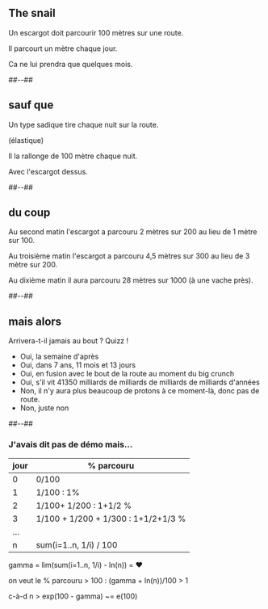 ## The snail

Un escargot doit parcourir 100 mètres sur une route.

Il parcourt un mètre chaque jour.

Ca ne lui prendra que quelques mois.

##--##

## sauf que

Un type sadique tire chaque nuit sur la route.

(élastique)

Il la rallonge de 100 mètre chaque nuit.

Avec l'escargot dessus.

##--##

## du coup

Au second matin l'escargot a parcouru 2 mètres sur 200 au lieu de 1 mètre sur 100.

Au troisième matin l'escargot a parcouru 4,5 mètres sur 300 au lieu de 3 mètre sur 200.

Au dixième matin il aura parcouru 28 mètres sur 1000 (à une vache près).

##--##

## mais alors

Arrivera-t-il jamais au bout ? Quizz !

<div class="fragment">
<ul>
<li class="fragment"> Oui, la semaine d'après</li>
<li class="fragment"> Oui, dans 7 ans, 11 mois et 13 jours</li>
<li class="fragment"> Oui, en fusion avec le bout de la route au moment du big crunch</li>
<li class="fragment"> Oui, s'il vit 41350 milliards de milliards de milliards de milliards d'années</li>
<li class="fragment"> Non, il n'y aura plus beaucoup de protons à ce moment-là, donc pas de route.</li>
<li class="fragment"> Non, juste non</li>
</div>

##--##

### J'avais dit pas de démo mais…

| jour | % parcouru                          |
| ---- | ----------------------------------- |
| 0    | 0/100                               |
| 1    | 1/100 : 1%                          |
| 2    | 1/100+ 1/200 : 1+1/2 %              |
| 3    | 1/100 + 1/200 + 1/300 : 1+1/2+1/3 % |
| …    |                                     |
| n    | sum(i=1..n, 1/i) / 100              |

<!-- .element style="font-size: 70%"-->

gamma = lim(sum(i=1..n, 1/i) - ln(n)) = ❤️

<!-- .element style="font-size: 70%"-->

on veut le % parcouru > 100 : (gamma + ln(n))/100 > 1

<!-- .element style="font-size: 70%"-->

c-à-d n > exp(100 - gamma) ~= e(100)

<!-- .element style="font-size: 70%"-->
